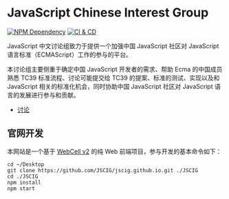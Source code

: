 # JavaScript Chinese Interest Group

[![NPM Dependency](https://david-dm.org/JSCIG/jscig.github.io.svg)][1]
[![CI & CD](https://github.com/JSCIG/jscig.github.io/workflows/CI%20&%20CD/badge.svg)][2]

JavaScript 中文讨论组致力于提供一个加强中国 JavaScript 社区对 JavaScript 语言标准（ECMAScript）工作的参与的平台。

本讨论组主要侧重于确定中国 JavaScript 开发者的需求、帮助 Ecma 的中国成员熟悉 TC39 标准流程、讨论可能提交给 TC39 的提案、标准的测试、实现以及和 JavaScript 相关的标准化机会，同时协助中国 JavaScript 社区对 JavaScript 语言的发展进行参与和贡献。

- [讨论](https://github.com/JSCIG/es-discuss/issues)

## 官网开发

本网站是一个基于 [WebCell v2](https://web-cell.dev/) 的纯 Web 前端项目，参与开发的基本命令如下：

```shell
cd ~/Desktop
git clone https://github.com/JSCIG/jscig.github.io.git ./JSCIG
cd ./JSCIG
npm install
npm start
```

[1]: https://david-dm.org/JSCIG/jscig.github.io
[2]: https://github.com/JSCIG/jscig.github.io/actions
